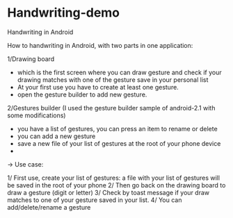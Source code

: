 Handwriting-demo
================

Handwriting in Android

How to handwriting in Android, with two parts in one application:

1/Drawing board
- which is the first screen where you can draw gesture and check if your drawing matches with one of the gesture save in your personal list
- At your first use you have to create at least one gesture.
- open the gesture builder to add new gesture.

2/Gestures builder (I used the gesture builder sample of android-2.1 with some modifications)
- you have a list of gestures, you can press an item to rename or delete
- you can add a new gesture
- save a new file of your list of gestures at the root of your phone device
- 

-> Use case:

1/ First use, create your list of gestures: a file with your list of gestures will be saved in the root of your phone
2/ Then go back on the drawing board to draw a gesture (digit or letter)
3/ Check by toast message if your draw matches to one of your gesture saved in your list.
4/ You can add/delete/rename a gesture

